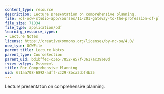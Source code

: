 ```yaml
---
content_type: resource
description: Lecture presentation on comprehensive planning.
file: /ol-ocw-studio-app/courses/11-201-gateway-to-the-profession-of-planning-fall-2010/671aa7086892adffc3298bca3dbf4b35_MIT11_201F10_ses16_slides.pdf
file_size: 71834
file_type: application/pdf
learning_resource_types:
- Lecture Notes
license: https://creativecommons.org/licenses/by-nc-sa/4.0/
ocw_type: OCWFile
parent_title: Lecture Notes
parent_type: CourseSection
parent_uid: bd1bffec-c3e5-7852-e57f-3617ac39be0d
resourcetype: Document
title: For Comprehensive Planning
uid: 671aa708-6892-adff-c329-8bca3dbf4b35
---
```

Lecture presentation on comprehensive planning.